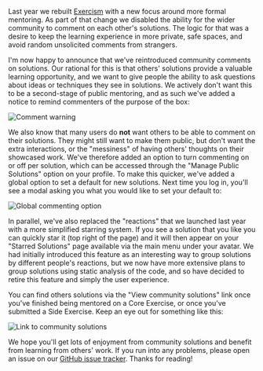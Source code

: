Last year we rebuilt [Exercism](https://exercism.io) with a new focus around more formal mentoring. As part of that change we disabled the ability for the wider community to comment on each other's solutions. The logic for that was a desire to keep the learning experience in more private, safe spaces, and avoid random unsolicited comments from strangers.

I'm now happy to announce that we've reintroduced community comments on solutions. Our rational for this is that others' solutions provide a valuable learning opportunity, and we want to give people the ability to ask questions about ideas or techniques they see in solutions. We actively don't want this to be a second-stage of public mentoring, and as such we've added a notice to remind commenters of the purpose of the box:

![Comment warning](https://assets.exercism.io/blog/introducing-community-comments-warning.png)

We also know that many users do **not** want others to be able to comment on their solutions. They might still want to make them public, but don't want the extra interactions, or the "messiness" of having others' thoughts on their showcased work. We've therefore added an option to turn commenting on or off per solution, which can be accessed through the "Manage Public Solutions" option on your profile. To make this quicker, we've added a global option to set a default for new solutions. Next time you log in, you'll see a modal asking you what you would like to set your default to:

![Global commenting option](https://assets.exercism.io/blog/introducing-community-comments-option.png)

In parallel, we've also replaced the "reactions" that we launched last year with a more simplified starring system. If you see a solution that you like you can quickly star it (top right of the page) and it will then appear on your "Starred Solutions" page available via the main menu under your avatar. We had initially introduced this feature as an interesting way to group solutions by different people's reactions, but we now have more extensive plans to group solutions using static analysis of the code, and so have decided to retire this feature and simply the user experience.

You can find others solutions via the "View community solutions" link once you've finished being mentored on a Core Exercise, or once you've submitted a Side Exercise. Keep an eye out for something like this:

![Link to community solutions](https://assets.exercism.io/blog/introducing-community-comments-link.png)

We hope you'll get lots of enjoyment from community solutions and benefit from learning from others' work. If you run into any problems, please open an issue on our [GitHub issue tracker](https://github.com/exercism/exercism). Thanks for reading!
